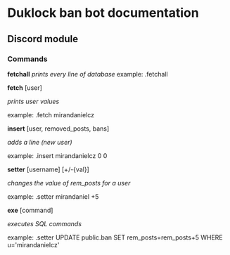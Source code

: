 # Duklock ban bot documentation


## Discord module
### Commands

**fetchall**
*prints every line of database*
example: .fetchall

**fetch** [user] 

*prints user values*

example: .fetch mirandanielcz

**insert** [user, removed_posts, bans] 

*adds a line (new user)*

example: .insert mirandanielcz 0 0

**setter** [username] [+/-{val}] 

*changes the value of rem_posts for a user*

example: .setter mirandaniel +5

**exe** [command] 

*executes SQL commands*

example: .setter UPDATE public.ban SET rem_posts=rem_posts+5 WHERE u='mirandanielcz'
